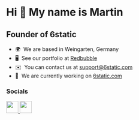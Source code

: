 Hi 👋 My name is Martin
=======================

Founder of 6static
------------------

* 🌍  We are based in Weingarten, Germany
* 🖥️  See our portfolio at [Redbubble](http://6static.redbubble.com)
* ✉️  You can contact us at [support@6static.com](mailto:support@6static.com)
* 🚀  We are currently working on [6static.com](http://6static.com)


### Socials

<p align="left"> <a href="https://discord.com/users/6staticofficial" target="_blank" rel="noreferrer"> <picture> <source media="(prefers-color-scheme: dark)" srcset="https://raw.githubusercontent.com/danielcranney/readme-generator/main/public/icons/socials/discord-dark.svg" /> <source media="(prefers-color-scheme: light)" srcset="https://raw.githubusercontent.com/danielcranney/readme-generator/main/public/icons/socials/discord.svg" /> <img src="https://raw.githubusercontent.com/danielcranney/readme-generator/main/public/icons/socials/discord.svg" width="32" height="32" /> </picture> </a> <a href="https://www.github.com/6static" target="_blank" rel="noreferrer"> <picture> <source media="(prefers-color-scheme: dark)" srcset="https://raw.githubusercontent.com/danielcranney/readme-generator/main/public/icons/socials/github-dark.svg" /> <source media="(prefers-color-scheme: light)" srcset="https://raw.githubusercontent.com/danielcranney/readme-generator/main/public/icons/socials/github.svg" /> <img src="https://raw.githubusercontent.com/danielcranney/readme-generator/main/public/icons/socials/github.svg" width="32" height="32" /> </picture> </a></p>
